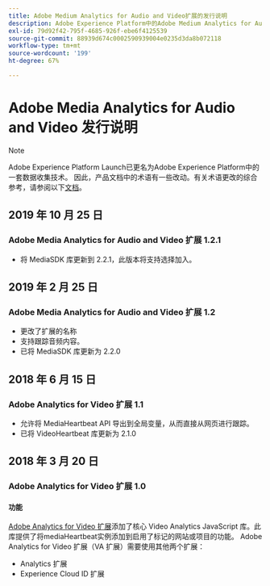 ```yaml
---
title: Adobe Medium Analytics for Audio and Video扩展的发行说明
description: Adobe Experience Platform中的Adobe Medium Analytics for Audio and Video标记扩展的最新发行说明。
exl-id: 79d92f42-795f-4685-926f-ebe6f4125539
source-git-commit: 88939d674c0002590939004e0235d3da8b072118
workflow-type: tm+mt
source-wordcount: '199'
ht-degree: 67%

---
```


# Adobe Media Analytics for Audio and Video 发行说明

>[!NOTE]
>
>Adobe Experience Platform Launch已更名为Adobe Experience Platform中的一套数据收集技术。 因此，产品文档中的术语有一些改动。有关术语更改的综合参考，请参阅以下[文档](../../../term-updates.md)。

## 2019 年 10 月 25 日

### Adobe Media Analytics for Audio and Video 扩展 1.2.1

* 将 MediaSDK 库更新到 2.2.1，此版本将支持选择加入。

## 2019 年 2 月 25 日

### Adobe Media Analytics for Audio and Video 扩展 1.2

* 更改了扩展的名称
* 支持跟踪音频内容。
* 已将 MediaSDK 库更新为 2.2.0

## 2018 年 6 月 15 日

### Adobe Analytics for Video 扩展 1.1

* 允许将 MediaHeartbeat API 导出到全局变量，从而直接从网页进行跟踪。
* 已将 VideoHeartbeat 库更新为 2.1.0

## 2018 年 3 月 20 日

### Adobe Analytics for Video 扩展 1.0

#### **功能**

[Adobe Analytics for Video 扩展](../media-analytics/overview.md)添加了核心 Video Analytics JavaScript 库。此库提供了将mediaHeartbeat实例添加到启用了标记的网站或项目的功能。 Adobe Analytics for Video 扩展（VA 扩展）需要使用其他两个扩展：

* Analytics 扩展
* Experience Cloud ID 扩展
